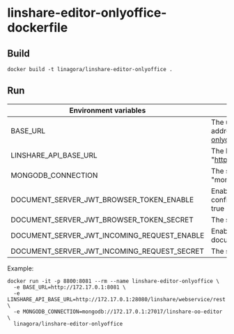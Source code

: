 # linshare-editor-onlyoffice-dockerfile

## Build
```
docker build -t linagora/linshare-editor-onlyoffice .
```

## Run
| Environment variables                       | Description
|---------------------------------------------|---------------------------------------------------------------------------------------------------
| BASE_URL                                    | The url of how browser editor and document server address the backend app, default: "http://editor-onlyoffice.linshare.local"
| LINSHARE_API_BASE_URL                       | The base url of LinShare backend API, default: "http://backend.linshare.local/linshare/webservice/rest"
| MONGODB_CONNECTION                          | The string for MongoDB connection, default: "mongodb://mongo.linshare.local/linshare-oo-editor"
| DOCUMENT_SERVER_JWT_BROWSER_TOKEN_ENABLE    | Enable tokenizing the payload of document configuration that is sent to document server, default: true
| DOCUMENT_SERVER_JWT_BROWSER_TOKEN_SECRET    | The secret key to write the token, default: secret
| DOCUMENT_SERVER_JWT_INCOMING_REQUEST_ENABLE | Enable JWT authorization of incoming requests from document server, default: true
| DOCUMENT_SERVER_JWT_INCOMING_REQUEST_SECRET | The secret key to verify the token, default: secret

Example:
```
docker run -it -p 8800:8081 --rm --name linshare-editor-onlyoffice \
  -e BASE_URL=http://172.17.0.1:8081 \
  -e LINSHARE_API_BASE_URL=http://172.17.0.1:28080/linshare/webservice/rest \
  -e MONGODB_CONNECTION=mongodb://172.17.0.1:27017/linshare-oo-editor \
  linagora/linshare-editor-onlyoffice
```